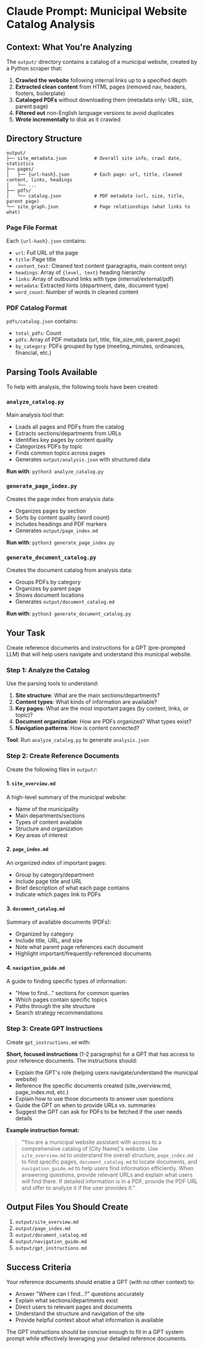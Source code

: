 # Claude Prompt: Municipal Website Catalog Analysis

## Context: What You're Analyzing

The `output/` directory contains a catalog of a municipal website, created by a Python scraper that:

1. **Crawled the website** following internal links up to a specified depth
2. **Extracted clean content** from HTML pages (removed nav, headers, footers, boilerplate)
3. **Cataloged PDFs** without downloading them (metadata only: URL, size, parent page)
4. **Filtered out** non-English language versions to avoid duplicates
5. **Wrote incrementally** to disk as it crawled

## Directory Structure

```
output/
├── site_metadata.json          # Overall site info, crawl date, statistics
├── pages/
│   ├── {url-hash}.json         # Each page: url, title, cleaned content, links, headings
│   └── ...
├── pdfs/
│   └── catalog.json            # PDF metadata (url, size, title, parent page)
└── site_graph.json             # Page relationships (what links to what)
```

### Page File Format
Each `{url-hash}.json` contains:
- `url`: Full URL of the page
- `title`: Page title
- `content_text`: Cleaned text content (paragraphs, main content only)
- `headings`: Array of `{level, text}` heading hierarchy
- `links`: Array of outbound links with type (internal/external/pdf)
- `metadata`: Extracted hints (department, date, document type)
- `word_count`: Number of words in cleaned content

### PDF Catalog Format
`pdfs/catalog.json` contains:
- `total_pdfs`: Count
- `pdfs`: Array of PDF metadata (url, title, file_size_mb, parent_page)
- `by_category`: PDFs grouped by type (meeting_minutes, ordinances, financial, etc.)

## Parsing Tools Available

To help with analysis, the following tools have been created:

### `analyze_catalog.py`
Main analysis tool that:
- Loads all pages and PDFs from the catalog
- Extracts sections/departments from URLs
- Identifies key pages by content quality
- Categorizes PDFs by topic
- Finds common topics across pages
- Generates `output/analysis.json` with structured data

**Run with**: `python3 analyze_catalog.py`

### `generate_page_index.py`
Creates the page index from analysis data:
- Organizes pages by section
- Sorts by content quality (word count)
- Includes headings and PDF markers
- Generates `output/page_index.md`

**Run with**: `python3 generate_page_index.py`

### `generate_document_catalog.py`
Creates the document catalog from analysis data:
- Groups PDFs by category
- Organizes by parent page
- Shows document locations
- Generates `output/document_catalog.md`

**Run with**: `python3 generate_document_catalog.py`

## Your Task

Create reference documents and instructions for a GPT (pre-prompted LLM) that will help users navigate and understand this municipal website.

### Step 1: Analyze the Catalog

Use the parsing tools to understand:
1. **Site structure**: What are the main sections/departments?
2. **Content types**: What kinds of information are available?
3. **Key pages**: What are the most important pages (by content, links, or topic)?
4. **Document organization**: How are PDFs organized? What types exist?
5. **Navigation patterns**: How is content connected?

**Tool**: Run `analyze_catalog.py` to generate `analysis.json`

### Step 2: Create Reference Documents

Create the following files in `output/`:

#### 1. `site_overview.md`
A high-level summary of the municipal website:
- Name of the municipality
- Main departments/sections
- Types of content available
- Structure and organization
- Key areas of interest

#### 2. `page_index.md`
An organized index of important pages:
- Group by category/department
- Include page title and URL
- Brief description of what each page contains
- Indicate which pages link to PDFs

#### 3. `document_catalog.md`
Summary of available documents (PDFs):
- Organized by category
- Include title, URL, and size
- Note what parent page references each document
- Highlight important/frequently-referenced documents

#### 4. `navigation_guide.md`
A guide to finding specific types of information:
- "How to find..." sections for common queries
- Which pages contain specific topics
- Paths through the site structure
- Search strategy recommendations

### Step 3: Create GPT Instructions

Create `gpt_instructions.md` with:

**Short, focused instructions** (1-2 paragraphs) for a GPT that has access to your reference documents. The instructions should:
- Explain the GPT's role (helping users navigate/understand the municipal website)
- Reference the specific documents created (site_overview.md, page_index.md, etc.)
- Explain how to use those documents to answer user questions
- Guide the GPT on when to provide URLs vs. summaries
- Suggest the GPT can ask for PDFs to be fetched if the user needs details

**Example instruction format:**
> "You are a municipal website assistant with access to a comprehensive catalog of [City Name]'s website. Use `site_overview.md` to understand the overall structure, `page_index.md` to find specific pages, `document_catalog.md` to locate documents, and `navigation_guide.md` to help users find information efficiently. When answering questions, provide relevant URLs and explain what users will find there. If detailed information is in a PDF, provide the PDF URL and offer to analyze it if the user provides it."

## Output Files You Should Create

1. `output/site_overview.md`
2. `output/page_index.md`
3. `output/document_catalog.md`
4. `output/navigation_guide.md`
5. `output/gpt_instructions.md`

## Success Criteria

Your reference documents should enable a GPT (with no other context) to:
- Answer "Where can I find...?" questions accurately
- Explain what sections/departments exist
- Direct users to relevant pages and documents
- Understand the structure and navigation of the site
- Provide helpful context about what information is available

The GPT instructions should be concise enough to fit in a GPT system prompt while effectively leveraging your detailed reference documents.
